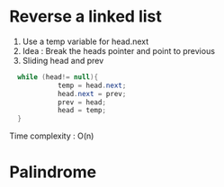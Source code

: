 # Reverse a linked list
1. Use a temp variable for head.next
2. Idea : Break the heads pointer and point to previous
3. Sliding head and prev

```java
  while (head!= null){
            temp = head.next;
            head.next = prev;
            prev = head;
            head = temp;
  }

  ```
  Time complexity : O(n)
  # Palindrome



